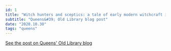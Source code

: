 ```yaml
---
id: 1
title: "Witch hunters and sceptics: a tale of early modern witchcraft in Queens&#39; Old Library"
subtitle: "Queens&#39; Old Library blog post"
date: "2020.10.30"
tags: "queens"
---
```


[See the post on Queens' Old Library blog](https://queenslib.wordpress.com/2020/10/30/witch-hunters-and-sceptics-a-tale-of-early-modern-witchcraft-in-queens-old-library/)